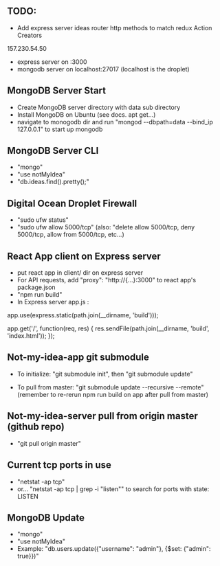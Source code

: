 ## TODO:
- Add express server ideas router http methods to match redux Action Creators

157.230.54.50

- express server on :3000
- mongodb server on localhost:27017
(localhost is the droplet)


## MongoDB Server Start
 - Create MongoDB server directory with data sub directory
 - Install MongoDB on Ubuntu (see docs. apt get...)
 - navigate to monogodb dir and run "mongod --dbpath=data --bind_ip 127.0.0.1" to start up mongodb
 
 ## MongoDB Server CLI
 - "mongo"
 - "use notMyIdea"
 - "db.ideas.find().pretty();"

 ## Digital Ocean Droplet Firewall
 - "sudo ufw status"
 - "sudo ufw allow 5000/tcp" (also: "delete allow 5000/tcp, deny 5000/tcp, allow from 5000/tcp, etc...)

## React App client on Express server
- put react app in client/ dir on express server
- For API requests, add "proxy": "http://{...}:3000" to react app's package.json
- "npm run build"
- In Express server app.js :

app.use(express.static(path.join(__dirname, 'build')));

app.get('/', function(req, res) {
  res.sendFile(path.join(__dirname, 'build', 'index.html'));
});

## Not-my-idea-app git submodule
- To initialize: "git submodule init", then "git submodule update"

- To pull from master: "git submodule update --recursive --remote"
 (remember to re-rerun npm run build on app after pull from master)

 ## Not-my-idea-server pull from origin master (github repo)
 - "git pull origin master"

 ## Current tcp ports in use
 - "netstat -ap tcp"
 - or... "netstat -ap tcp | grep -i "listen"" to search for ports with state: LISTEN

 ## MongoDB Update
 - "mongo"
 - "use notMyIdea"
 - Example: "db.users.update({"username": "admin"}, {$set: {"admin": true}})"



